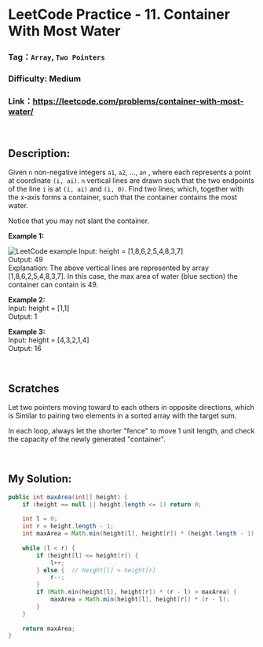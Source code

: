 # LeetCode Practice - 11. Container With Most Water


### Tag：`Array`, `Two Pointers`
### Difficulty: Medium
### Link：https://leetcode.com/problems/container-with-most-water/

<br>

## Description:

Given `n` non-negative integers `a1`, `a2`, ..., `an` , where each represents a point at coordinate `(i, ai)`. `n` vertical lines are drawn such that the two endpoints of the line `i` is at `(i, ai)` and `(i, 0)`. Find two lines, which, together with the x-axis forms a container, such that the container contains the most water.

Notice that you may not slant the container. 

**Example 1:**

<img src="https://s3-lc-upload.s3.amazonaws.com/uploads/2018/07/17/question_11.jpg" alt="LeetCode example">
Input: height = [1,8,6,2,5,4,8,3,7]<br>
Output: 49<br>
Explanation: The above vertical lines are represented by array [1,8,6,2,5,4,8,3,7]. In this case, the max area of water (blue section) the container can contain is 49.

**Example 2:**<br>
Input: height = [1,1]<br>
Output: 1

**Example 3:**<br>
Input: height = [4,3,2,1,4]<br>
Output: 16

<br>

## Scratches
Let two pointers moving toward to each others in opposite directions, which is Similar to pairing two elements in a sorted array with the target sum.

In each loop, always let the shorter "fence" to move 1 unit length, and check the capacity of the newly generated "container".

<br>

## My Solution:
```java
public int maxArea(int[] height) {
    if (height == null || height.length <= 1) return 0;
    
    int l = 0;
    int r = height.length - 1;
    int maxArea = Math.min(height[l], height[r]) * (height.length - 1);
    
    while (l < r) {
        if (height[l] <= height[r]) {
            l++;
        } else {  // height[l] > height[r]
            r--;
        }
        if (Math.min(height[l], height[r]) * (r - l) > maxArea) {
            maxArea = Math.min(height[l], height[r]) * (r - l);
        }
    }
    
    return maxArea;
}
```
